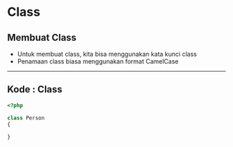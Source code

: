 # Class

## Membuat Class

- Untuk membuat class, kita bisa menggunakan kata kunci class
- Penamaan class biasa menggunakan format CamelCase

---

## Kode : Class

```php
<?php

class Person
{
    
}
```